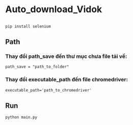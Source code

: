 # Auto_download_Vidok
## 
```pip install selenium```
## Path
### Thay đổi path_save đến thư mục chưa file tải về:
```path_save = "path_to_folder"```
### Thay đổi executable_path đến file chromedriver:
```executable_path='path_to_chromedriver'```
## Run 
```python main.py```
